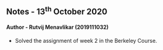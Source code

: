 ## Notes - 13<sup>th</sup> October 2020

#### Author - Rutvij Menavlikar (2019111032)

- Solved the assignment of week 2 in the Berkeley Course.
